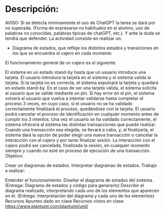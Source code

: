 # Descripción:
AVISO: Si se detecta mínimamente el uso de ChatGPT la tarea se dará por no superada. (Forma de expresarse no habituales en el alumno, uso de palabras no conocidas, palabras típicas de chatGPT, etc.). Y ante la duda se tendrá que defender. 
La actividad consiste en realizar un:

- Diagrama de estados, que refleje los distintos estados y transiciones en los que se encuentra el cajero en cada momento

El funcionamiento general de un cajero es el siguiente:

El sistema en un estado stand-by hasta que un usuario introduce una tarjeta.
El usuario introduce la tarjeta en el sistema y el sistema valida la tarjeta. Si la tarjeta no es correcta, el sistema expulsará la tarjeta y quedará en estado stand-by. En el caso de ser una tarjeta válida, el sistema solicita al usuario que se valide mediante un pin. 
Si hay error en el pin, el sistema volverá al usuario que vuelva a intentar validarse hasta completar el proceso 3 veces, en cuyo caso, si el usuario no se ha validado correctamente finalizará el proceso, quedándose con la tarjeta. El usuario podrá cancelar el proceso de identificación en cualquier momento antes de cumplir los 3 intentos. 
Una vez el usuario se ha validado correctamente, el sistema ofrecerá al sistema las distintas transacciones que puede realizar. Cuando una transacción sea elegida, se llevará a cabo, y, al finalizarla, el sistema dará la opción de poder elegir una nueva transacción o cancelar la interacción con el cajero y por tanto finalizar sesión. La interacción con el cajero podrá ser cancelada, finalizada la sesión, en cualquier momento siempre y cuando no esté en proceso de ejecución de una transacción. 
Objetivo:

Crear un diagramas de estados.
Interpretar diagramas de estados.
Trabajo a realizar:

Entender el funcionamiento.
Diseñar el diagrama de estados del sistema. (Entrega: Diagrama de estados y código para generarlo)
Describir el diagrama realizado, interpretando cada uno de los elementos que aparecen en el.  (Entrega: Interpretación del diagrama y cada uno de los elementos)
Recursos
Apuntes dado en clase
Recursos vistos en clase.
https://www.plantuml.com/plantuml/uml/



